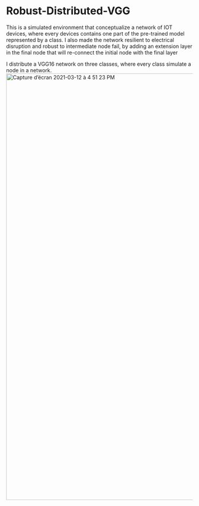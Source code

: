 # Robust-Distributed-VGG
This is a simulated environment that conceptualize a network of IOT devices, where every devices contains one part of the pre-trained model represented by a class. I also made the network resilient to electrical disruption and robust to intermediate node fail, by adding an extension layer in the final node that will re-connect the initial node with the final layer 

I distribute a VGG16 network on three classes, where every class simulate a node in a network. 
<img width="1152" alt="Capture d’écran 2021-03-12 à 4 51 23 PM" src="https://user-images.githubusercontent.com/55285736/110964168-333b9880-8353-11eb-8bca-28f1c468ade3.png">

